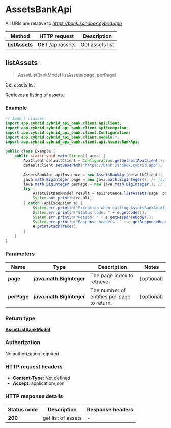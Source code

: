 # AssetsBankApi

All URIs are relative to *https://bank.sandbox.cybrid.app*

| Method | HTTP request | Description |
|------------- | ------------- | -------------|
| [**listAssets**](AssetsBankApi.md#listAssets) | **GET** /api/assets | Get assets list |



## listAssets

> AssetListBankModel listAssets(page, perPage)

Get assets list

Retrieves a listing of assets.

### Example

```java
// Import classes:
import app.cybrid.cybrid_api_bank.client.ApiClient;
import app.cybrid.cybrid_api_bank.client.ApiException;
import app.cybrid.cybrid_api_bank.client.Configuration;
import app.cybrid.cybrid_api_bank.client.models.*;
import app.cybrid.cybrid_api_bank.client.api.AssetsBankApi;

public class Example {
    public static void main(String[] args) {
        ApiClient defaultClient = Configuration.getDefaultApiClient();
        defaultClient.setBasePath("https://bank.sandbox.cybrid.app");

        AssetsBankApi apiInstance = new AssetsBankApi(defaultClient);
        java.math.BigInteger page = new java.math.BigInteger(); // java.math.BigInteger | The page index to retrieve.
        java.math.BigInteger perPage = new java.math.BigInteger(); // java.math.BigInteger | The number of entities per page to return.
        try {
            AssetListBankModel result = apiInstance.listAssets(page, perPage);
            System.out.println(result);
        } catch (ApiException e) {
            System.err.println("Exception when calling AssetsBankApi#listAssets");
            System.err.println("Status code: " + e.getCode());
            System.err.println("Reason: " + e.getResponseBody());
            System.err.println("Response headers: " + e.getResponseHeaders());
            e.printStackTrace();
        }
    }
}
```

### Parameters


| Name | Type | Description  | Notes |
|------------- | ------------- | ------------- | -------------|
| **page** | **java.math.BigInteger**| The page index to retrieve. | [optional] |
| **perPage** | **java.math.BigInteger**| The number of entities per page to return. | [optional] |

### Return type

[**AssetListBankModel**](AssetListBankModel.md)

### Authorization

No authorization required

### HTTP request headers

- **Content-Type**: Not defined
- **Accept**: application/json


### HTTP response details
| Status code | Description | Response headers |
|-------------|-------------|------------------|
| **200** | get list of assets |  -  |

